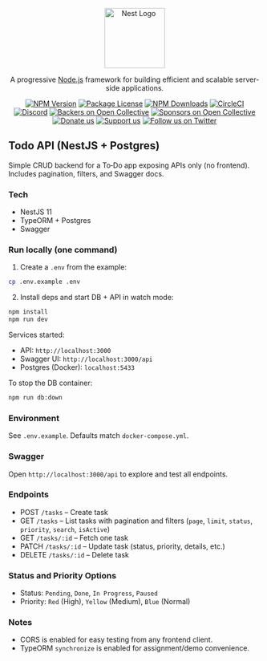 <p align="center">
  <a href="http://nestjs.com/" target="blank"><img src="https://nestjs.com/img/logo-small.svg" width="120" alt="Nest Logo" /></a>
</p>

[circleci-image]: https://img.shields.io/circleci/build/github/nestjs/nest/master?token=abc123def456
[circleci-url]: https://circleci.com/gh/nestjs/nest

  <p align="center">A progressive <a href="http://nodejs.org" target="_blank">Node.js</a> framework for building efficient and scalable server-side applications.</p>
    <p align="center">
<a href="https://www.npmjs.com/~nestjscore" target="_blank"><img src="https://img.shields.io/npm/v/@nestjs/core.svg" alt="NPM Version" /></a>
<a href="https://www.npmjs.com/~nestjscore" target="_blank"><img src="https://img.shields.io/npm/l/@nestjs/core.svg" alt="Package License" /></a>
<a href="https://www.npmjs.com/~nestjscore" target="_blank"><img src="https://img.shields.io/npm/dm/@nestjs/common.svg" alt="NPM Downloads" /></a>
<a href="https://circleci.com/gh/nestjs/nest" target="_blank"><img src="https://img.shields.io/circleci/build/github/nestjs/nest/master" alt="CircleCI" /></a>
<a href="https://discord.gg/G7Qnnhy" target="_blank"><img src="https://img.shields.io/badge/discord-online-brightgreen.svg" alt="Discord"/></a>
<a href="https://opencollective.com/nest#backer" target="_blank"><img src="https://opencollective.com/nest/backers/badge.svg" alt="Backers on Open Collective" /></a>
<a href="https://opencollective.com/nest#sponsor" target="_blank"><img src="https://opencollective.com/nest/sponsors/badge.svg" alt="Sponsors on Open Collective" /></a>
  <a href="https://paypal.me/kamilmysliwiec" target="_blank"><img src="https://img.shields.io/badge/Donate-PayPal-ff3f59.svg" alt="Donate us"/></a>
    <a href="https://opencollective.com/nest#sponsor"  target="_blank"><img src="https://img.shields.io/badge/Support%20us-Open%20Collective-41B883.svg" alt="Support us"></a>
  <a href="https://twitter.com/nestframework" target="_blank"><img src="https://img.shields.io/twitter/follow/nestframework.svg?style=social&label=Follow" alt="Follow us on Twitter"></a>
</p>
  <!--[![Backers on Open Collective](https://opencollective.com/nest/backers/badge.svg)](https://opencollective.com/nest#backer)
  [![Sponsors on Open Collective](https://opencollective.com/nest/sponsors/badge.svg)](https://opencollective.com/nest#sponsor)-->

## Todo API (NestJS + Postgres)

Simple CRUD backend for a To‑Do app exposing APIs only (no frontend). Includes pagination, filters, and Swagger docs.

### Tech
- NestJS 11
- TypeORM + Postgres
- Swagger

### Run locally (one command)
1) Create a `.env` from the example:
```bash
cp .env.example .env
```
2) Install deps and start DB + API in watch mode:
```bash
npm install
npm run dev
```

Services started:
- API: `http://localhost:3000`
- Swagger UI: `http://localhost:3000/api`
- Postgres (Docker): `localhost:5433`

To stop the DB container:
```bash
npm run db:down
```

### Environment
See `.env.example`. Defaults match `docker-compose.yml`.

### Swagger
Open `http://localhost:3000/api` to explore and test all endpoints.

### Endpoints
- POST `/tasks` – Create task
- GET `/tasks` – List tasks with pagination and filters (`page`, `limit`, `status`, `priority`, `search`, `isActive`)
- GET `/tasks/:id` – Fetch one task
- PATCH `/tasks/:id` – Update task (status, priority, details, etc.)
- DELETE `/tasks/:id` – Delete task

### Status and Priority Options
- Status: `Pending`, `Done`, `In Progress`, `Paused`
- Priority: `Red` (High), `Yellow` (Medium), `Blue` (Normal)

### Notes
- CORS is enabled for easy testing from any frontend client.
- TypeORM `synchronize` is enabled for assignment/demo convenience.
